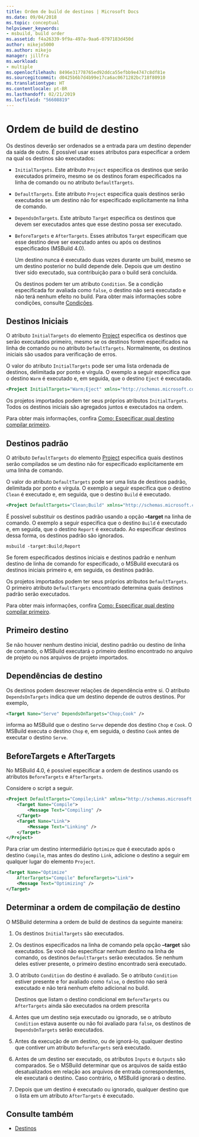 ```yaml
---
title: Ordem de build de destinos | Microsoft Docs
ms.date: 09/04/2018
ms.topic: conceptual
helpviewer_keywords:
- msbuild, build order
ms.assetid: f4a26339-9f9a-497a-9aa6-0797183d450d
author: mikejo5000
ms.author: mikejo
manager: jillfra
ms.workload:
- multiple
ms.openlocfilehash: 8496e31778765ed92ddca55efbb9e4747c8df81e
ms.sourcegitcommit: d0425b6b7d4b99e17ca6ac0671282bc718f80910
ms.translationtype: HT
ms.contentlocale: pt-BR
ms.lasthandoff: 02/21/2019
ms.locfileid: "56608819"
---
```

# <a name="target-build-order"></a>Ordem de build de destino
Os destinos deverão ser ordenados se a entrada para um destino depender da saída de outro. É possível usar esses atributos para especificar a ordem na qual os destinos são executados:

- `InitialTargets`. Este atributo `Project` especifica os destinos que serão executados primeiro, mesmo se os destinos foram especificados na linha de comando ou no atributo `DefaultTargets`.

- `DefaultTargets`. Este atributo `Project` especifica quais destinos serão executados se um destino não for especificado explicitamente na linha de comando.

- `DependsOnTargets`. Este atributo `Target` especifica os destinos que devem ser executados antes que esse destino possa ser executado.

- `BeforeTargets` e `AfterTargets`. Esses atributos `Target` especificam que esse destino deve ser executado antes ou após os destinos especificados (MSBuild 4.0).

  Um destino nunca é executado duas vezes durante um build, mesmo se um destino posterior no build depende dele. Depois que um destino tiver sido executado, sua contribuição para o build será concluída.

  Os destinos podem ter um atributo `Condition`. Se a condição especificada for avaliada como `false`, o destino não será executado e não terá nenhum efeito no build. Para obter mais informações sobre condições, consulte [Condições](../msbuild/msbuild-conditions.md).

## <a name="initial-targets"></a>Destinos Iniciais
 O atributo `InitialTargets` do elemento [Project](../msbuild/project-element-msbuild.md) especifica os destinos que serão executados primeiro, mesmo se os destinos forem especificados na linha de comando ou no atributo `DefaultTargets`. Normalmente, os destinos iniciais são usados para verificação de erros.

 O valor do atributo `InitialTargets` pode ser uma lista ordenada de destinos, delimitada por ponto e vírgula. O exemplo a seguir especifica que o destino `Warm` é executado e, em seguida, que o destino `Eject` é executado.

```xml
<Project InitialTargets="Warm;Eject" xmlns="http://schemas.microsoft.com/developer/msbuild/2003">
```

 Os projetos importados podem ter seus próprios atributos `InitialTargets`. Todos os destinos iniciais são agregados juntos e executados na ordem.

 Para obter mais informações, confira [Como: Especificar qual destino compilar primeiro](../msbuild/how-to-specify-which-target-to-build-first.md).

## <a name="default-targets"></a>Destinos padrão
 O atributo `DefaultTargets` do elemento [Project](../msbuild/project-element-msbuild.md) especifica quais destinos serão compilados se um destino não for especificado explicitamente em uma linha de comando.

 O valor do atributo `DefaultTargets` pode ser uma lista de destinos padrão, delimitada por ponto e vírgula. O exemplo a seguir especifica que o destino `Clean` é executado e, em seguida, que o destino `Build` é executado.

```xml
<Project DefaultTargets="Clean;Build" xmlns="http://schemas.microsoft.com/developer/msbuild/2003">
```

 É possível substituir os destinos padrão usando a opção **–target** na linha de comando. O exemplo a seguir especifica que o destino `Build` é executado e, em seguida, que o destino `Report` é executado. Ao especificar destinos dessa forma, os destinos padrão são ignorados.

 `msbuild -target:Build;Report`

 Se forem especificados destinos iniciais e destinos padrão e nenhum destino de linha de comando for especificado, o MSBuild executará os destinos iniciais primeiro e, em seguida, os destinos padrão.

 Os projetos importados podem ter seus próprios atributos `DefaultTargets`. O primeiro atributo `DefaultTargets` encontrado determina quais destinos padrão serão executados.

 Para obter mais informações, confira [Como: Especificar qual destino compilar primeiro](../msbuild/how-to-specify-which-target-to-build-first.md).

## <a name="first-target"></a>Primeiro destino
 Se não houver nenhum destino inicial, destino padrão ou destino de linha de comando, o MSBuild executará o primeiro destino encontrado no arquivo de projeto ou nos arquivos de projeto importados.

## <a name="target-dependencies"></a>Dependências de destino
 Os destinos podem descrever relações de dependência entre si. O atributo `DependsOnTargets` indica que um destino depende de outros destinos. Por exemplo,

```xml
<Target Name="Serve" DependsOnTargets="Chop;Cook" />
```

 informa ao MSBuild que o destino `Serve` depende dos destino `Chop` e `Cook`. O MSBuild executa o destino `Chop` e, em seguida, o destino `Cook` antes de executar o destino `Serve`.

## <a name="beforetargets-and-aftertargets"></a>BeforeTargets e AfterTargets
 No MSBuild 4.0, é possível especificar a ordem de destinos usando os atributos `BeforeTargets` e `AfterTargets`.

 Considere o script a seguir.

```xml
<Project DefaultTargets="Compile;Link" xmlns="http://schemas.microsoft.com/developer/msbuild/2003">
    <Target Name="Compile">
        <Message Text="Compiling" />
    </Target>
    <Target Name="Link">
        <Message Text="Linking" />
    </Target>
</Project>
```

 Para criar um destino intermediário `Optimize` que é executado após o destino `Compile`, mas antes do destino `Link`, adicione o destino a seguir em qualquer lugar do elemento `Project`.

```xml
<Target Name="Optimize"
    AfterTargets="Compile" BeforeTargets="Link">
    <Message Text="Optimizing" />
</Target>
```

## <a name="determine-the-target-build-order"></a>Determinar a ordem de compilação de destino
 O MSBuild determina a ordem de build de destinos da seguinte maneira:

1.  Os destinos `InitialTargets` são executados.

2.  Os destinos especificados na linha de comando pela opção **–target** são executados. Se você não especificar nenhum destino na linha de comando, os destinos `DefaultTargets` serão executados. Se nenhum deles estiver presente, o primeiro destino encontrado será executado.

3.  O atributo `Condition` do destino é avaliado. Se o atributo `Condition` estiver presente e for avaliado como `false`, o destino não será executado e não terá nenhum efeito adicional no build.

    Destinos que listam o destino condicional em `BeforeTargets` ou `AfterTargets` ainda são executados na ordem prescrita

4.  Antes que um destino seja executado ou ignorado, se o atributo `Condition` estava ausente ou não foi avaliado para `false`, os destinos de `DependsOnTargets` serão executados.

5.  Antes da execução de um destino, ou de ignorá-lo, qualquer destino que contiver um atributo `BeforeTargets` será executado.

6.  Antes de um destino ser executado, os atributos `Inputs` e `Outputs` são comparados. Se o MSBuild determinar que os arquivos de saída estão desatualizados em relação aos arquivos de entrada correspondentes, ele executará o destino. Caso contrário, o MSBuild ignorará o destino.

7.  Depois que um destino é executado ou ignorado, qualquer destino que o lista em um atributo `AfterTargets` é executado.

## <a name="see-also"></a>Consulte também
- [Destinos](../msbuild/msbuild-targets.md)
